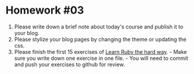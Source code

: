 # Homework #03
  1. Please write down a brief note about today's course and publish it to your blog.
  2. Please stylize your blog pages by changing the theme or updating the css.
  4. Please finish the first 15 exercises of [Learn Ruby the hard way](http://ruby.learncodethehardway.org/book/). 
    - Make sure you write down one exercise in one file. 
    - You will need to commit and push your exercises to github for review.